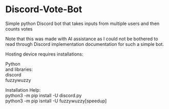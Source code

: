 # Discord-Vote-Bot
Simple python Discord bot that takes inputs from multiple users and then counts votes
  
Note that this was made with AI assistance as I could not be bothered to read through Discord implementation documentation
for such a simple bot.
  
Hosting device requires installations:  
  
Python  
and libraries:  
   discord  
   fuzzywuzzy  

Installation Help:  
python3 -m pip install -U discord.py  
python3 -m pip isntall -U fuzzywuzzy[speedup]  
